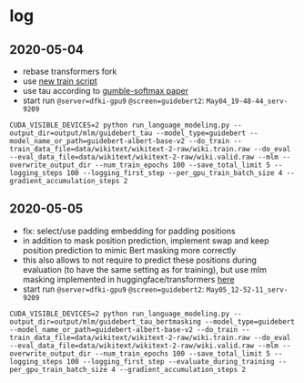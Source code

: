 # log


## 2020-05-04
* rebase transformers fork
* use [new train script](https://github.com/ArneBinder/transformers/blob/c81152600452ad1bec4ab705356788d29a3573ee/examples/run_language_modeling.py)
* use tau according to [gumble-softmax paper](https://arxiv.org/pdf/1611.01144.pdf)
* start run `@server=dfki-gpu9` `@screen=guidebert2`: `May04_19-48-44_serv-9209`
```
CUDA_VISIBLE_DEVICES=2 python run_language_modeling.py --output_dir=output/mlm/guidebert_tau --model_type=guidebert --model_name_or_path=guidebert-albert-base-v2 --do_train --train_data_file=data/wikitext/wikitext-2-raw/wiki.train.raw --do_eval --eval_data_file=data/wikitext/wikitext-2-raw/wiki.valid.raw --mlm --overwrite_output_dir --num_train_epochs 100 --save_total_limit 5 --logging_steps 100 --logging_first_step --per_gpu_train_batch_size 4 --gradient_accumulation_steps 2
```

## 2020-05-05
* fix: select/use padding embedding for padding positions
* in addition to mask position prediction, implement swap and keep position prediction to mimic Bert masking more correctly
* this also allows to not require to predict these positions during evaluation (to have the same setting as for training), but use mlm masking implemented in huggingface/transformers [here](https://github.com/huggingface/transformers/blob/8e67573a640e4649cc6c2f98d9402b1f6b8bdadf/src/transformers/data/data_collator.py#L111-L144)
* start run `@server=dfki-gpu9` `@screen=guidebert2`: `May05_12-52-11_serv-9209`
```
CUDA_VISIBLE_DEVICES=2 python run_language_modeling.py --output_dir=output/mlm/guidebert_tau_bertmasking --model_type=guidebert --model_name_or_path=guidebert-albert-base-v2 --do_train --train_data_file=data/wikitext/wikitext-2-raw/wiki.train.raw --do_eval --eval_data_file=data/wikitext/wikitext-2-raw/wiki.valid.raw --mlm --overwrite_output_dir --num_train_epochs 100 --save_total_limit 5 --logging_steps 100 --logging_first_step --evaluate_during_training --per_gpu_train_batch_size 4 --gradient_accumulation_steps 2
```
